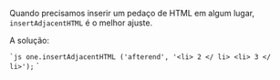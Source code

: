 
Quando precisamos inserir um pedaço de HTML em algum lugar, `insertAdjacentHTML` é o melhor ajuste.

A solução:

`` `js
one.insertAdjacentHTML ('afterend', '<li> 2 </ li> <li> 3 </ li>');
`` `
